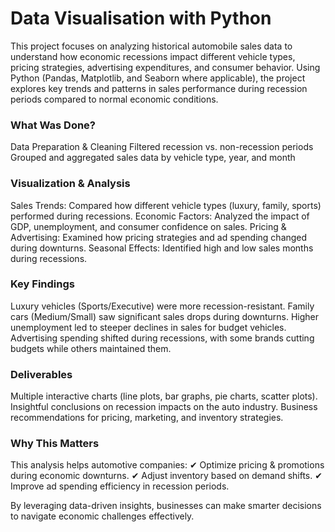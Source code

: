 # Data Visualisation with Python
This project focuses on analyzing historical automobile sales data to understand how economic recessions impact different vehicle types, pricing strategies, advertising expenditures, and consumer behavior. Using Python (Pandas, Matplotlib, and Seaborn where applicable), the project explores key trends and patterns in sales performance during recession periods compared to normal economic conditions.

### What Was Done?
Data Preparation & Cleaning
Filtered recession vs. non-recession periods
Grouped and aggregated sales data by vehicle type, year, and month

### Visualization & Analysis
Sales Trends: Compared how different vehicle types (luxury, family, sports) performed during recessions.
Economic Factors: Analyzed the impact of GDP, unemployment, and consumer confidence on sales.
Pricing & Advertising: Examined how pricing strategies and ad spending changed during downturns.
Seasonal Effects: Identified high and low sales months during recessions.

### Key Findings
Luxury vehicles (Sports/Executive) were more recession-resistant.
Family cars (Medium/Small) saw significant sales drops during downturns.
Higher unemployment led to steeper declines in sales for budget vehicles.
Advertising spending shifted during recessions, with some brands cutting budgets while others maintained them.

### Deliverables
Multiple interactive charts (line plots, bar graphs, pie charts, scatter plots).
Insightful conclusions on recession impacts on the auto industry.
Business recommendations for pricing, marketing, and inventory strategies.

### Why This Matters
This analysis helps automotive companies:
✔ Optimize pricing & promotions during economic downturns.
✔ Adjust inventory based on demand shifts.
✔ Improve ad spending efficiency in recession periods.

By leveraging data-driven insights, businesses can make smarter decisions to navigate economic challenges effectively. 
